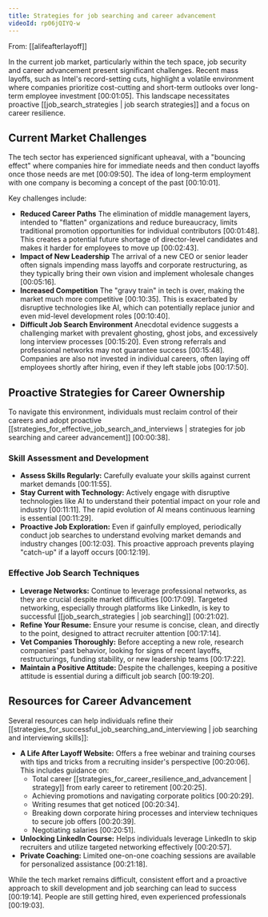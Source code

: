 ```yaml
---
title: Strategies for job searching and career advancement
videoId: rp06jQIYQ-w
---
```


From: [[alifeafterlayoff]] <br/> 

In the current job market, particularly within the tech space, job security and career advancement present significant challenges. Recent mass layoffs, such as Intel's record-setting cuts, highlight a volatile environment where companies prioritize cost-cutting and short-term outlooks over long-term employee investment <a class="yt-timestamp" data-t="00:01:05">[00:01:05]</a>. This landscape necessitates proactive [[job_search_strategies | job search strategies]] and a focus on career resilience.

## Current Market Challenges
The tech sector has experienced significant upheaval, with a "bouncing effect" where companies hire for immediate needs and then conduct layoffs once those needs are met <a class="yt-timestamp" data-t="00:09:50">[00:09:50]</a>. The idea of long-term employment with one company is becoming a concept of the past <a class="yt-timestamp" data-t="00:10:01">[00:10:01]</a>.

Key challenges include:
*   **Reduced Career Paths** The elimination of middle management layers, intended to "flatten" organizations and reduce bureaucracy, limits traditional promotion opportunities for individual contributors <a class="yt-timestamp" data-t="00:01:48">[00:01:48]</a>. This creates a potential future shortage of director-level candidates and makes it harder for employees to move up <a class="yt-timestamp" data-t="00:02:43">[00:02:43]</a>.
*   **Impact of New Leadership** The arrival of a new CEO or senior leader often signals impending mass layoffs and corporate restructuring, as they typically bring their own vision and implement wholesale changes <a class="yt-timestamp" data-t="00:05:16">[00:05:16]</a>.
*   **Increased Competition** The "gravy train" in tech is over, making the market much more competitive <a class="yt-timestamp" data-t="00:10:35">[00:10:35]</a>. This is exacerbated by disruptive technologies like AI, which can potentially replace junior and even mid-level development roles <a class="yt-timestamp" data-t="00:10:40">[00:10:40]</a>.
*   **Difficult Job Search Environment** Anecdotal evidence suggests a challenging market with prevalent ghosting, ghost jobs, and excessively long interview processes <a class="yt-timestamp" data-t="00:15:20">[00:15:20]</a>. Even strong referrals and professional networks may not guarantee success <a class="yt-timestamp" data-t="00:15:48">[00:15:48]</a>. Companies are also not invested in individual careers, often laying off employees shortly after hiring, even if they left stable jobs <a class="yt-timestamp" data-t="00:17:50">[00:17:50]</a>.

## Proactive Strategies for Career Ownership
To navigate this environment, individuals must reclaim control of their careers and adopt proactive [[strategies_for_effective_job_search_and_interviews | strategies for job searching and career advancement]] <a class="yt-timestamp" data-t="00:00:38">[00:00:38]</a>.

### Skill Assessment and Development
*   **Assess Skills Regularly:** Carefully evaluate your skills against current market demands <a class="yt-timestamp" data-t="00:11:55">[00:11:55]</a>.
*   **Stay Current with Technology:** Actively engage with disruptive technologies like AI to understand their potential impact on your role and industry <a class="yt-timestamp" data-t="00:11:11">[00:11:11]</a>. The rapid evolution of AI means continuous learning is essential <a class="yt-timestamp" data-t="00:11:29">[00:11:29]</a>.
*   **Proactive Job Exploration:** Even if gainfully employed, periodically conduct job searches to understand evolving market demands and industry changes <a class="yt-timestamp" data-t="00:12:03">[00:12:03]</a>. This proactive approach prevents playing "catch-up" if a layoff occurs <a class="yt-timestamp" data-t="00:12:19">[00:12:19]</a>.

### Effective Job Search Techniques
*   **Leverage Networks:** Continue to leverage professional networks, as they are crucial despite market difficulties <a class="yt-timestamp" data-t="00:17:09">[00:17:09]</a>. Targeted networking, especially through platforms like LinkedIn, is key to successful [[job_search_strategies | job searching]] <a class="yt-timestamp" data-t="00:21:02">[00:21:02]</a>.
*   **Refine Your Resume:** Ensure your resume is concise, clean, and directly to the point, designed to attract recruiter attention <a class="yt-timestamp" data-t="00:17:14">[00:17:14]</a>.
*   **Vet Companies Thoroughly:** Before accepting a new role, research companies' past behavior, looking for signs of recent layoffs, restructurings, funding stability, or new leadership teams <a class="yt-timestamp" data-t="00:17:22">[00:17:22]</a>.
*   **Maintain a Positive Attitude:** Despite the challenges, keeping a positive attitude is essential during a difficult job search <a class="yt-timestamp" data-t="00:19:20">[00:19:20]</a>.

## Resources for Career Advancement
Several resources can help individuals refine their [[strategies_for_successful_job_searching_and_interviewing | job searching and interviewing skills]]:

*   **A Life After Layoff Website:** Offers a free webinar and training courses with tips and tricks from a recruiting insider's perspective <a class="yt-timestamp" data-t="00:20:06">[00:20:06]</a>. This includes guidance on:
    *   Total career [[strategies_for_career_resilience_and_advancement | strategy]] from early career to retirement <a class="yt-timestamp" data-t="00:20:25">[00:20:25]</a>.
    *   Achieving promotions and navigating corporate politics <a class="yt-timestamp" data-t="00:20:29">[00:20:29]</a>.
    *   Writing resumes that get noticed <a class="yt-timestamp" data-t="00:20:34">[00:20:34]</a>.
    *   Breaking down corporate hiring processes and interview techniques to secure job offers <a class="yt-timestamp" data-t="00:20:39">[00:20:39]</a>.
    *   Negotiating salaries <a class="yt-timestamp" data-t="00:20:51">[00:20:51]</a>.
*   **Unlocking LinkedIn Course:** Helps individuals leverage LinkedIn to skip recruiters and utilize targeted networking effectively <a class="yt-timestamp" data-t="00:20:57">[00:20:57]</a>.
*   **Private Coaching:** Limited one-on-one coaching sessions are available for personalized assistance <a class="yt-timestamp" data-t="00:21:18">[00:21:18]</a>.

While the tech market remains difficult, consistent effort and a proactive approach to skill development and job searching can lead to success <a class="yt-timestamp" data-t="00:19:14">[00:19:14]</a>. People are still getting hired, even experienced professionals <a class="yt-timestamp" data-t="00:19:03">[00:19:03]</a>.